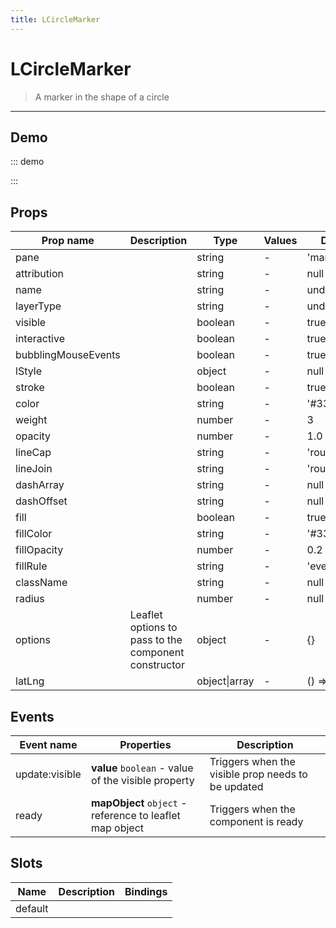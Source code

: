 ```yaml
---
title: LCircleMarker
---
```


# LCircleMarker

> A marker in the shape of a circle

---

## Demo

::: demo
<template>
<l-map style="height: 350px" :zoom="zoom" :center="center">
<l-tile-layer :url="url"></l-tile-layer>
<l-circle-marker
      :lat-lng="circle.center"
      :radius="circle.radius"
      :color="circle.color"
    />
</l-map>
</template>

<script>
import {LMap, LTileLayer, LCircleMarker} from 'vue2-leaflet';

export default {
  components: {
    LMap,
    LTileLayer,
    LCircleMarker
  },
  data () {
    return {
      url: 'https://{s}.tile.openstreetmap.org/{z}/{x}/{y}.png',
      zoom: 8,
      center: [47.313220, -1.319482],
      circle: {
        center: [47.413220, -1.0482],
        radius: 6,
        color: 'red'
      },
    };
  }
}
</script>

:::

## Props

| Prop name           | Description                                          | Type          | Values | Default      |
| ------------------- | ---------------------------------------------------- | ------------- | ------ | ------------ |
| pane                |                                                      | string        | -      | 'markerPane' |
| attribution         |                                                      | string        | -      | null         |
| name                |                                                      | string        | -      | undefined    |
| layerType           |                                                      | string        | -      | undefined    |
| visible             |                                                      | boolean       | -      | true         |
| interactive         |                                                      | boolean       | -      | true         |
| bubblingMouseEvents |                                                      | boolean       | -      | true         |
| lStyle              |                                                      | object        | -      | null         |
| stroke              |                                                      | boolean       | -      | true         |
| color               |                                                      | string        | -      | '#3388ff'    |
| weight              |                                                      | number        | -      | 3            |
| opacity             |                                                      | number        | -      | 1.0          |
| lineCap             |                                                      | string        | -      | 'round'      |
| lineJoin            |                                                      | string        | -      | 'round'      |
| dashArray           |                                                      | string        | -      | null         |
| dashOffset          |                                                      | string        | -      | null         |
| fill                |                                                      | boolean       | -      | true         |
| fillColor           |                                                      | string        | -      | '#3388ff'    |
| fillOpacity         |                                                      | number        | -      | 0.2          |
| fillRule            |                                                      | string        | -      | 'evenodd'    |
| className           |                                                      | string        | -      | null         |
| radius              |                                                      | number        | -      | null         |
| options             | Leaflet options to pass to the component constructor | object        | -      | {}           |
| latLng              |                                                      | object\|array | -      | () => [0, 0] |

## Events

| Event name     | Properties                                               | Description                                        |
| -------------- | -------------------------------------------------------- | -------------------------------------------------- |
| update:visible | **value** `boolean` - value of the visible property      | Triggers when the visible prop needs to be updated |
| ready          | **mapObject** `object` - reference to leaflet map object | Triggers when the component is ready               |

## Slots

| Name    | Description | Bindings |
| ------- | ----------- | -------- |
| default |             |          |
